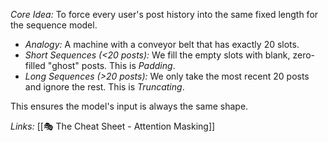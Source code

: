 
*Core Idea:* To force every user's post history into the same fixed length for the sequence model.

* *Analogy:* A machine with a conveyor belt that has exactly 20 slots.
* *Short Sequences (<20 posts):* We fill the empty slots with blank, zero-filled "ghost" posts. This is *Padding*.
* *Long Sequences (>20 posts):* We only take the most recent 20 posts and ignore the rest. This is *Truncating*.

This ensures the model's input is always the same shape.

*Links:* [[🎭 The Cheat Sheet - Attention Masking]]